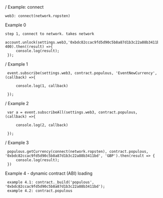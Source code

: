 / Example: connect

`web3: connect(network.ropsten)`

Example 0
```
step 1, connect to network. takes network
 account.unlock(settings.web3,'0xbdc82ccac9fd5d90c5b8a87d1b3c22a88b3411bd','password9', 400).then((result) =>{
     console.log(result);
 });
```

/ Example 1
```
 event.subscribe(settings.web3, contract.populous, 'EventNewCurrency', (callback) =>{

     console.log(1, callback)

 });
```

/ Example 2
```
 var a = event.subscribeAll(settings.web3, contract.populous, (callback) =>{

     console.log(2, callback)

 });
```


/ Example 3
```
 populous.getCurrency(connect(network.ropsten), contract.populous, '0xbdc82ccac9fd5d90c5b8a87d1b3c22a88b3411bd', 'GBP').then(result => {
     console.log(result);
 })
 ```
 
  Example 4 - dynamic contract (ABI) loading
 ```
  example 4.1: contract._build('populous', '0xbdc82ccac9fd5d90c5b8a87d1b3c22a88b3411bd');
  example 4.2: contract.populous
  ```